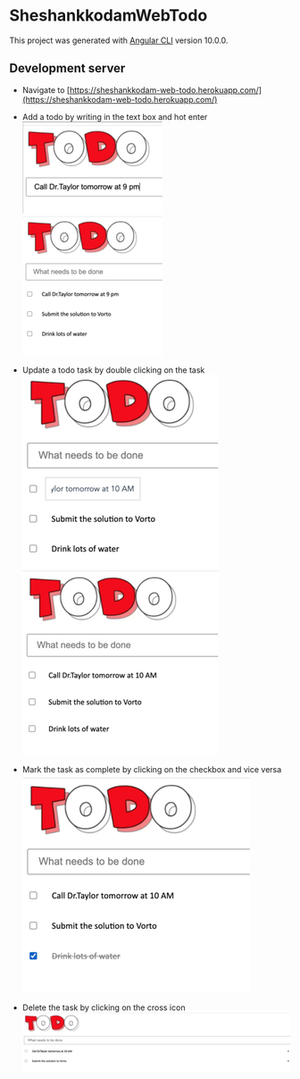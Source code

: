 # SheshankkodamWebTodo

This project was generated with [Angular CLI](https://github.com/angular/angular-cli) version 10.0.0.

## Development server
* Navigate to [https://sheshankkodam-web-todo.herokuapp.com/](https://sheshankkodam-web-todo.herokuapp.com/)

* Add a todo by writing in the text box and hot enter 
  ![Alt text](./images/addTodo1.png "Title")
  ![Alt text](./images/addedTodo.png "Title")
  
* Update a todo task by double clicking on the task  
  ![Alt text](./images/updateTodo.png "Title")
  ![Alt text](./images/updatedTodo.png "Title")
  
* Mark the task as complete by clicking on the checkbox and vice versa
  ![Alt text](./images/completedTodo.png "Title")
  
* Delete the task by clicking on the cross icon 
  ![Alt text](./images/deletedTodo.png "Title")


